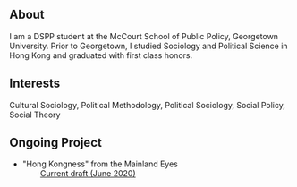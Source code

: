 ## About
I am a DSPP student at the McCourt School of Public Policy, Georgetown University. Prior to Georgetown, I studied Sociology and Political Science in Hong Kong and graduated with first class honors. 

## Interests

Cultural Sociology, Political Methodology, Political Sociology, Social Policy, Social Theory

## Ongoing Project 
- "Hong Kongness" from the Mainland Eyes\
 &nbsp; &nbsp; &nbsp; &nbsp; [Current draft (June 2020)](Project/Hong_Kongness_from_the_Mainland_Eyes.pdf)

